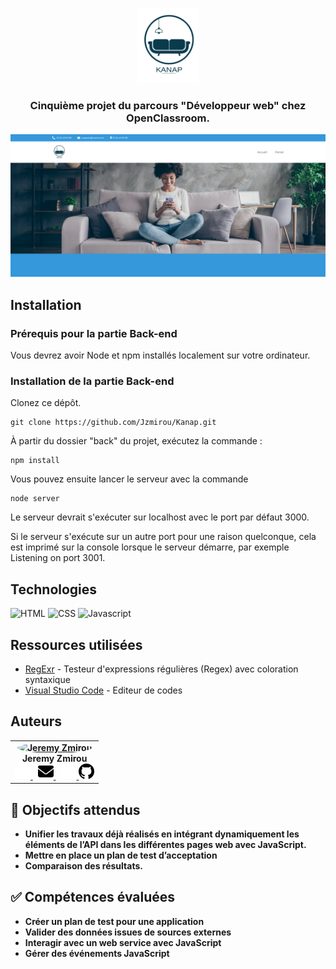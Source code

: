 <p align="center">
<img width="100" src="./front/images/logo.png">
</p>

<h3 align="center">
	Cinquième projet du parcours "Développeur web" chez OpenClassroom.
</h3>

[![mockup](./images/mockup.png)](https://jzmirou.github.io/La-Panthere/)



## **Installation** ##

### **Prérequis pour la partie Back-end** ###

Vous devrez avoir Node et npm installés localement sur votre ordinateur.

### **Installation de la partie Back-end** ###

Clonez ce dépôt.
```terminal
git clone https://github.com/Jzmirou/Kanap.git
```
À partir du dossier "back" du projet, exécutez la commande :
 ```terminal
npm install
``` 
Vous pouvez ensuite lancer le serveur avec la commande 
```terminal
node server
```
Le serveur devrait s'exécuter sur localhost avec le port par défaut 3000.

 Si le serveur s'exécute sur un autre port pour une raison quelconque, cela est imprimé sur la console lorsque le serveur démarre, par exemple Listening on port 3001.

## **Technologies**

<div style="margin: 1rem 0" > 
	<img src="https://img.shields.io/badge/HTML5-E34F26?style=for-the-badge&logo=html5&logoColor=white" alt="HTML"/>
	<img src="https://img.shields.io/badge/CSS3-1572B6?style=for-the-badge&logo=css3&logoColor=white" alt="CSS" />
	<img src="https://img.shields.io/badge/JavaScript-F7DF1E?style=for-the-badge&logo=javascript&logoColor=black" alt="Javascript"/>
</div>

## **Ressources utilisées** ##

* [RegExr](https://regexr.com/) - Testeur d'expressions régulières (Regex) avec coloration syntaxique
* [Visual Studio Code](https://code.visualstudio.com/) - Editeur de codes

## **Auteurs**

<b>
<table>
	<tbody>
		<tr>
			<td align="center">
				<a href="https://github.com/Jzmirou">	  	
					<img style="border-radius: 50%" src="https://avatars.githubusercontent.com/u/37706002" width="100px;" alt="Jeremy Zmirou"/>
				</a>
				<br />
				<span style="padding-bottom: 6px;">Jeremy Zmirou</span>
				<br/>
				<a style="margin-right: 8px" href="mailto:j.zmirou@gmail.com#gh-dark-mode-only">
					<img width="25" src="./images/envelope-solid-white.svg#gh-dark-mode-only">
				</a>
				<a style="margin-right: 8px" href="mailto:j.zmirou@gmail.com#gh-light-mode-only">
					<img width="25" src="./images/envelope-solid.svg#gh-light-mode-only" >		
				</a>
				<a href="https://github.com/Jzmirou#gh-dark-mode-only">
					<img width="25" src="./images/github-white.svg#gh-dark-mode-only">	
				</a>
				<a href="https://github.com/Jzmirou#gh-light-mode-only">
					<img width="25" src="./images/github.svg#gh-light-mode-only" >	
				</a>
			</td>
		</tr>
	</tbody>
</table>

## :dart: Objectifs attendus

-   Unifier les travaux déjà réalisés en intégrant dynamiquement les éléments de l’API dans les différentes pages web avec JavaScript.
-   Mettre en place un plan de test d’acceptation
-   Comparaison des résultats.

## :white_check_mark: Compétences évaluées

-   Créer un plan de test pour une application
-   Valider des données issues de sources externes
-   Interagir avec un web service avec JavaScript
-   Gérer des événements JavaScript
